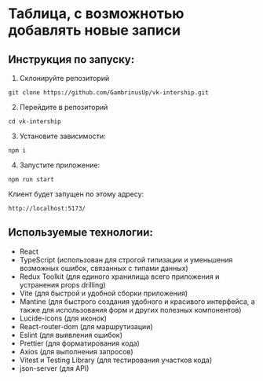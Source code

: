 # Таблица, с возможнотью добавлять новые записи

## Инструкция по запуску:
1. Склонируйте репозиторий
```
git clone https://github.com/GambrinusUp/vk-intership.git
```
2. Перейдите в репозиторий
```
cd vk-intership
```
3. Установите зависимости:
```
npm i
```
4. Запустите приложение:
```
npm run start
```

Клиент будет запущен по этому адресу:
```
http://localhost:5173/
```

## Используемые технологии:
- React
- TypeScript (использован для строгой типизации и уменьшения возможных ошибок, связанных с типами данных)
- Redux Toolkit (для единого хранилища всего приложения и устранения props drilling)
- Vite (для быстрой и удобной сборки приложения) 
- Mantine (для быстрого создания удобного и красивого интерфейса, а также для использования форм и других полезных компонентов) 
- Lucide-icons (для иконок)
- React-router-dom (для маршрутизации)
- Eslint (для выявления ошибок)
- Prettier (для форматирования кода)
- Axios (для выполнения запросов)
- Vitest и Testing Library (для тестирования участков кода)
- json-server (для API)
